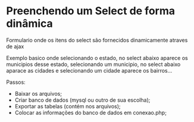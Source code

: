 # Preenchendo um Select de forma dinâmica

Formulario onde os itens do select são fornecidos dinamicamente atraves de ajax

Exemplo basico onde selecionando o estado, no select abaixo aparece os municipios desse estado, selecionando um municipio, no select 
abaixo aparace as cidades e selecionando um cidade aparece os bairros...

Passos:
- Baixar os arquivos;
- Criar banco de dados (mysql ou outro de sua escolha);
- Exportar as tabelas (contém nos arquivos);
- Colocar as informações do banco de dados em conexao.php;




